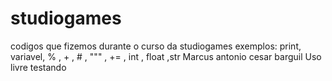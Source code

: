 # studiogames
codigos que fizemos durante o curso da studiogames
exemplos: print, variavel, % , + , # , """ , += , int , float ,str
Marcus antonio cesar barguil
Uso livre
testando